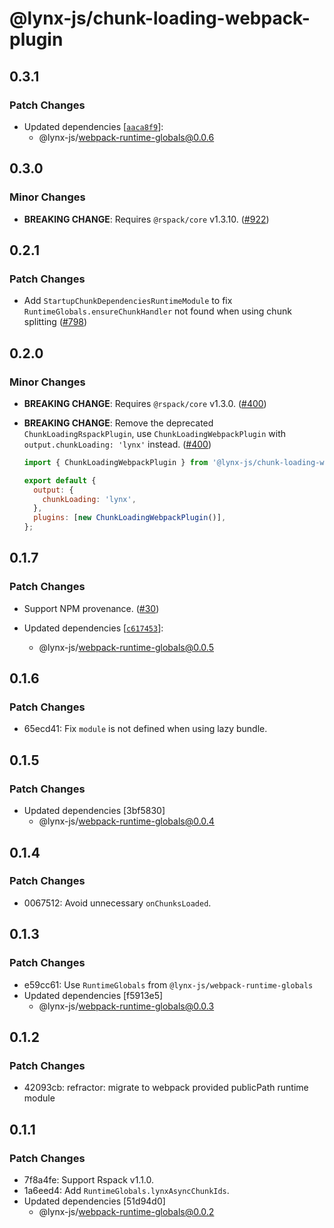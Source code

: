 # @lynx-js/chunk-loading-webpack-plugin

## 0.3.1

### Patch Changes

- Updated dependencies [[`aaca8f9`](https://github.com/lynx-family/lynx-stack/commit/aaca8f91d177061c7b0430cc5cb21a3602897534)]:
  - @lynx-js/webpack-runtime-globals@0.0.6

## 0.3.0

### Minor Changes

- **BREAKING CHANGE**: Requires `@rspack/core` v1.3.10. ([#922](https://github.com/lynx-family/lynx-stack/pull/922))

## 0.2.1

### Patch Changes

- Add `StartupChunkDependenciesRuntimeModule` to fix `RuntimeGlobals.ensureChunkHandler` not found when using chunk splitting ([#798](https://github.com/lynx-family/lynx-stack/pull/798))

## 0.2.0

### Minor Changes

- **BREAKING CHANGE**: Requires `@rspack/core` v1.3.0. ([#400](https://github.com/lynx-family/lynx-stack/pull/400))

- **BREAKING CHANGE**: Remove the deprecated `ChunkLoadingRspackPlugin`, use `ChunkLoadingWebpackPlugin` with `output.chunkLoading: 'lynx'` instead. ([#400](https://github.com/lynx-family/lynx-stack/pull/400))

  ```js
  import { ChunkLoadingWebpackPlugin } from '@lynx-js/chunk-loading-webpack-plugin';

  export default {
    output: {
      chunkLoading: 'lynx',
    },
    plugins: [new ChunkLoadingWebpackPlugin()],
  };
  ```

## 0.1.7

### Patch Changes

- Support NPM provenance. ([#30](https://github.com/lynx-family/lynx-stack/pull/30))

- Updated dependencies [[`c617453`](https://github.com/lynx-family/lynx-stack/commit/c617453aea967aba702967deb2916b5c883f03bb)]:
  - @lynx-js/webpack-runtime-globals@0.0.5

## 0.1.6

### Patch Changes

- 65ecd41: Fix `module` is not defined when using lazy bundle.

## 0.1.5

### Patch Changes

- Updated dependencies [3bf5830]
  - @lynx-js/webpack-runtime-globals@0.0.4

## 0.1.4

### Patch Changes

- 0067512: Avoid unnecessary `onChunksLoaded`.

## 0.1.3

### Patch Changes

- e59cc61: Use `RuntimeGlobals` from `@lynx-js/webpack-runtime-globals`
- Updated dependencies [f5913e5]
  - @lynx-js/webpack-runtime-globals@0.0.3

## 0.1.2

### Patch Changes

- 42093cb: refractor: migrate to webpack provided publicPath runtime module

## 0.1.1

### Patch Changes

- 7f8a4fe: Support Rspack v1.1.0.
- 1a6eed4: Add `RuntimeGlobals.lynxAsyncChunkIds`.
- Updated dependencies [51d94d0]
  - @lynx-js/webpack-runtime-globals@0.0.2
